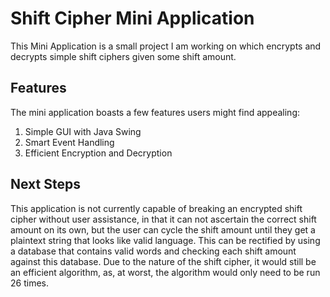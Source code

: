 # Shift Cipher Mini Application
This Mini Application is a small project I am working on which encrypts and decrypts simple shift ciphers given some shift amount.

## Features
The mini application boasts a few features users might find appealing:
1. Simple GUI with Java Swing
2. Smart Event Handling
3. Efficient Encryption and Decryption

## Next Steps
This application is not currently capable of breaking an encrypted shift cipher without user assistance, in that it can not ascertain the correct shift amount on its own, but the user can cycle the shift amount until they get a plaintext string that looks like valid language. This can be rectified by using a database that contains valid words and checking each shift amount against this database. Due to the nature of the shift cipher, it would still be an efficient algorithm, as, at worst, the algorithm would only need to be run 26 times.
